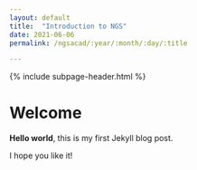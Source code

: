 ```yaml
---
layout: default
title:  "Introduction to NGS"
date: 2021-06-06
permalink: /ngsacad/:year/:month/:day/:title

---
```


{% include subpage-header.html %}

# Welcome

**Hello world**, this is my first Jekyll blog post.

I hope you like it!
